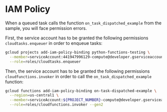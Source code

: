 # IAM Policy

When a queued task calls the function `on_task_dispatched_example` from the sample, you will face permission errors.

First, the service account has to be granted the following permissions `cloudtasks.enqueuer` in order to enqueue tasks:

```bash
gcloud projects add-iam-policy-binding python-functions-testing \
  --member=serviceAccount:441947996129-compute@developer.gserviceaccount.com \
  --role=roles/cloudtasks.enqueuer
```

Then, the service account has to be granted the following permissions `cloudfunctions.invoker` in order to call the `on_task_dispatched_example` function:

```bash
gcloud functions add-iam-policy-binding on-task-dispatched-example \
  --region=us-central1 \
  --member=serviceAccount:${PROJECT_NUMBER}-compute@developer.gserviceaccount.com \
  --role=roles/cloudfunctions.invoker --gen2
```
